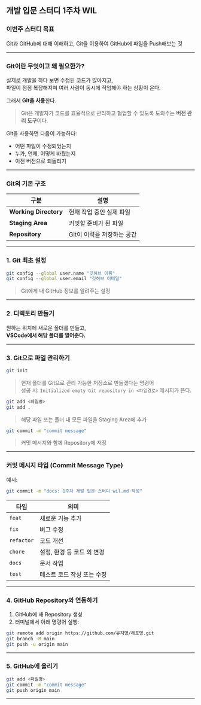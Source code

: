 
## 개발 입문 스터디 1주차 WIL

### 이번주 스터디 목표

Git과 GitHub에 대해 이해하고, Git을 이용하여 GitHub에 파일을 Push해보는 것

---

### Git이란 무엇이고 왜 필요한가?

실제로 개발을 하다 보면 수정된 코드가 많아지고,  
파일이 점점 복잡해지며 여러 사람이 동시에 작업해야 하는 상황이 온다.  

그래서 **Git을 사용**한다.

> Git은 개발자가 코드를 효율적으로 관리하고 협업할 수 있도록 도와주는 **버전 관리 도구**이다.

Git을 사용하면 다음이 가능하다:

- 어떤 파일이 수정되었는지
- 누가, 언제, 어떻게 바꿨는지
- 이전 버전으로 되돌리기

---

### Git의 기본 구조

| 구분 | 설명 |
|------|------|
| **Working Directory** | 현재 작업 중인 실제 파일 |
| **Staging Area**      | 커밋할 준비가 된 파일 |
| **Repository**        | Git이 이력을 저장하는 공간 |

---

### 1. Git 최초 설정

```bash
git config --global user.name "깃허브 이름"
git config --global user.email "깃허브 이메일"
```

> Git에게 내 GitHub 정보를 알려주는 설정

---

### 2. 디렉토리 만들기

원하는 위치에 새로운 폴더를 만들고,  
**VSCode에서 해당 폴더를 열어준다.**

---

### 3. Git으로 파일 관리하기

```bash
git init
```

> 현재 폴더를 Git으로 관리 가능한 저장소로 만들겠다는 명령어  
> 성공 시: `Initialized empty Git repository in <파일경로>` 메시지가 뜬다.

```bash
git add <파일명>
git add .
```

> 해당 파일 또는 폴더 내 모든 파일을 Staging Area에 추가

```bash
git commit -m "commit message"
```

> 커밋 메시지와 함께 Repository에 저장

---

### 커밋 메시지 타입 (Commit Message Type)

예시:  
```bash
git commit -m "docs: 1주차 개발 입문 스터디 wil.md 작성"
```

| 타입     | 의미                         |
|----------|------------------------------|
| `feat`   | 새로운 기능 추가             |
| `fix`    | 버그 수정                    |
| `refactor` | 코드 개선 |
| `chore`  | 설정, 환경 등 코드 외 변경   |
| `docs`   | 문서 작업                    |
| `test`   | 테스트 코드 작성 또는 수정   |

---

### 4. GitHub Repository와 연동하기

1. GitHub에 새 Repository 생성
2. 터미널에서 아래 명령어 실행:

```bash
git remote add origin https://github.com/유저명/레포명.git
git branch -M main
git push -u origin main
```

---

### 5. GitHub에 올리기

```bash
git add <파일명>
git commit -m "commit message"
git push origin main
```

---
